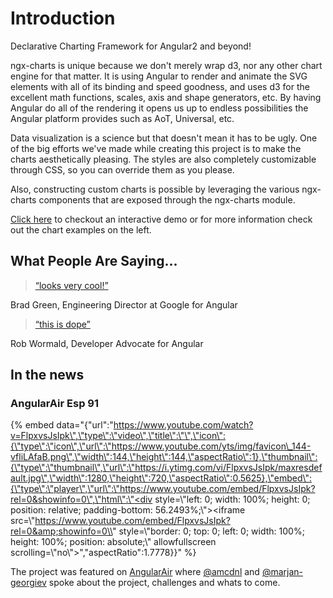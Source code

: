 # Introduction

Declarative Charting Framework for Angular2 and beyond!

ngx-charts is unique because we don't merely wrap d3, nor any other chart engine for that matter. It is using Angular to render and animate the SVG elements with all of its binding and speed goodness, and uses d3 for the excellent math functions, scales, axis and shape generators, etc. By having Angular do all of the rendering it opens us up to endless possibilities the Angular platform provides such as AoT, Universal, etc.

Data visualization is a science but that doesn't mean it has to be ugly. One of the big efforts we've made while creating this project is to make the charts aesthetically pleasing. The styles are also completely customizable through CSS, so you can override them as you please.

Also, constructing custom charts is possible by leveraging the various ngx-charts components that are exposed through the ngx-charts module.

[Click here](https://swimlane.github.io/ngx-charts/) to checkout an interactive demo or for more information check out the chart examples on the left.

## What People Are Saying...

> [“looks very cool!”](https://twitter.com/bradlygreen/status/774386597810712577)

Brad Green, Engineering Director at Google for Angular

> [“this is dope”](https://twitter.com/robwormald/status/774337985701478401)

Rob Wormald, Developer Advocate for Angular

## In the news

### AngularAir Esp 91

{% embed data="{\"url\":\"https://www.youtube.com/watch?v=FlpxvsJsIpk\",\"type\":\"video\",\"title\":\"\",\"icon\":{\"type\":\"icon\",\"url\":\"https://www.youtube.com/yts/img/favicon\_144-vfliLAfaB.png\",\"width\":144,\"height\":144,\"aspectRatio\":1},\"thumbnail\":{\"type\":\"thumbnail\",\"url\":\"https://i.ytimg.com/vi/FlpxvsJsIpk/maxresdefault.jpg\",\"width\":1280,\"height\":720,\"aspectRatio\":0.5625},\"embed\":{\"type\":\"player\",\"url\":\"https://www.youtube.com/embed/FlpxvsJsIpk?rel=0&showinfo=0\",\"html\":\"<div style=\\"left: 0; width: 100%; height: 0; position: relative; padding-bottom: 56.2493%;\\"><iframe src=\\"https://www.youtube.com/embed/FlpxvsJsIpk?rel=0&amp;showinfo=0\\" style=\\"border: 0; top: 0; left: 0; width: 100%; height: 100%; position: absolute;\\" allowfullscreen scrolling=\\"no\\"></iframe></div>\",\"aspectRatio\":1.7778}}" %}

The project was featured on [AngularAir](https://angularair.com/) where [@amcdnl](https://github.com/amcdnl) and [@marjan-georgiev](https://github.com/marjan-georgiev) spoke about the project, challenges and whats to come.

